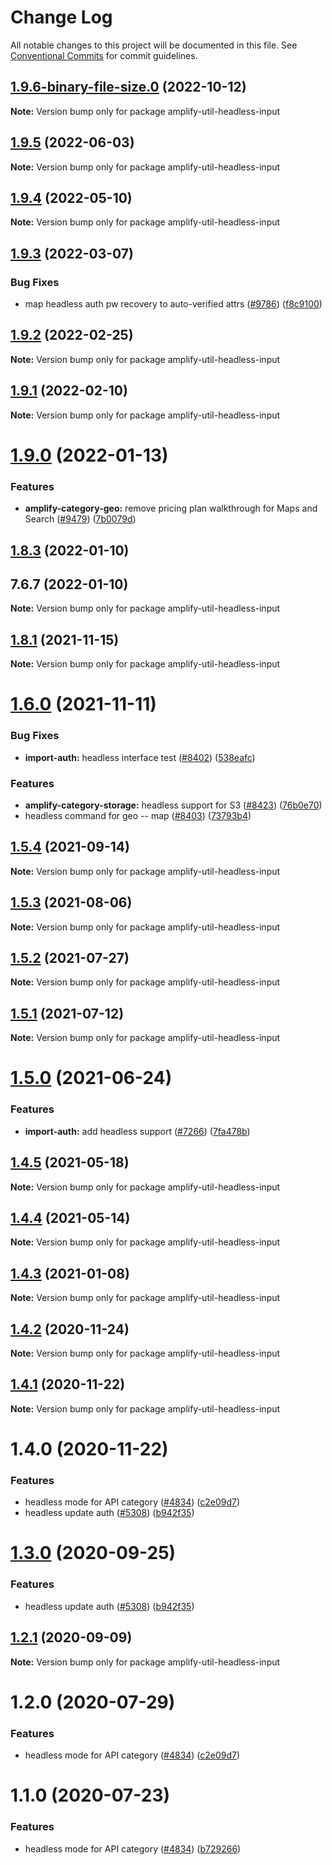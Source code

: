 # Change Log

All notable changes to this project will be documented in this file.
See [Conventional Commits](https://conventionalcommits.org) for commit guidelines.

## [1.9.6-binary-file-size.0](https://github.com/aws-amplify/amplify-cli/compare/amplify-util-headless-input@1.9.5...amplify-util-headless-input@1.9.6-binary-file-size.0) (2022-10-12)

**Note:** Version bump only for package amplify-util-headless-input





## [1.9.5](https://github.com/aws-amplify/amplify-cli/compare/amplify-util-headless-input@1.9.4...amplify-util-headless-input@1.9.5) (2022-06-03)

**Note:** Version bump only for package amplify-util-headless-input





## [1.9.4](https://github.com/aws-amplify/amplify-cli/compare/amplify-util-headless-input@1.9.3...amplify-util-headless-input@1.9.4) (2022-05-10)

**Note:** Version bump only for package amplify-util-headless-input





## [1.9.3](https://github.com/aws-amplify/amplify-cli/compare/amplify-util-headless-input@1.9.2...amplify-util-headless-input@1.9.3) (2022-03-07)


### Bug Fixes

* map headless auth pw recovery to auto-verified attrs ([#9786](https://github.com/aws-amplify/amplify-cli/issues/9786)) ([f8c9100](https://github.com/aws-amplify/amplify-cli/commit/f8c9100d0ea0dfe87233624883ff8ae8c9bf48a7))





## [1.9.2](https://github.com/aws-amplify/amplify-cli/compare/amplify-util-headless-input@1.9.1...amplify-util-headless-input@1.9.2) (2022-02-25)

**Note:** Version bump only for package amplify-util-headless-input





## [1.9.1](https://github.com/aws-amplify/amplify-cli/compare/amplify-util-headless-input@1.9.0...amplify-util-headless-input@1.9.1) (2022-02-10)

**Note:** Version bump only for package amplify-util-headless-input





# [1.9.0](https://github.com/aws-amplify/amplify-cli/compare/amplify-util-headless-input@1.8.3...amplify-util-headless-input@1.9.0) (2022-01-13)


### Features

* **amplify-category-geo:** remove pricing plan walkthrough for Maps and Search ([#9479](https://github.com/aws-amplify/amplify-cli/issues/9479)) ([7b0079d](https://github.com/aws-amplify/amplify-cli/commit/7b0079dff4fdf13df5bd8f90213d4b91ccd2287b))





## [1.8.3](https://github.com/aws-amplify/amplify-cli/compare/amplify-util-headless-input@1.8.1...amplify-util-headless-input@1.8.3) (2022-01-10)



## 7.6.7 (2022-01-10)

**Note:** Version bump only for package amplify-util-headless-input





## [1.8.1](https://github.com/aws-amplify/amplify-cli/compare/amplify-util-headless-input@1.6.0...amplify-util-headless-input@1.8.1) (2021-11-15)

**Note:** Version bump only for package amplify-util-headless-input





# [1.6.0](https://github.com/aws-amplify/amplify-cli/compare/amplify-util-headless-input@1.5.4...amplify-util-headless-input@1.6.0) (2021-11-11)


### Bug Fixes

* **import-auth:** headless interface test ([#8402](https://github.com/aws-amplify/amplify-cli/issues/8402)) ([538eafc](https://github.com/aws-amplify/amplify-cli/commit/538eafc6cacdd750243ec897dfb9486f5c83daac))


### Features

* **amplify-category-storage:** headless support for S3 ([#8423](https://github.com/aws-amplify/amplify-cli/issues/8423)) ([76b0e70](https://github.com/aws-amplify/amplify-cli/commit/76b0e700d6221292a25b384e2ecfc7a64e9916dd))
* headless command for geo -- map ([#8403](https://github.com/aws-amplify/amplify-cli/issues/8403)) ([73793b4](https://github.com/aws-amplify/amplify-cli/commit/73793b44411d329c52bed9337c0933d7066ee4de))





## [1.5.4](https://github.com/aws-amplify/amplify-cli/compare/amplify-util-headless-input@1.5.3...amplify-util-headless-input@1.5.4) (2021-09-14)

**Note:** Version bump only for package amplify-util-headless-input





## [1.5.3](https://github.com/aws-amplify/amplify-cli/compare/amplify-util-headless-input@1.5.2...amplify-util-headless-input@1.5.3) (2021-08-06)

**Note:** Version bump only for package amplify-util-headless-input





## [1.5.2](https://github.com/aws-amplify/amplify-cli/compare/amplify-util-headless-input@1.5.1...amplify-util-headless-input@1.5.2) (2021-07-27)

**Note:** Version bump only for package amplify-util-headless-input





## [1.5.1](https://github.com/aws-amplify/amplify-cli/compare/amplify-util-headless-input@1.5.0...amplify-util-headless-input@1.5.1) (2021-07-12)

**Note:** Version bump only for package amplify-util-headless-input





# [1.5.0](https://github.com/aws-amplify/amplify-cli/compare/amplify-util-headless-input@1.4.5...amplify-util-headless-input@1.5.0) (2021-06-24)


### Features

* **import-auth:** add headless support ([#7266](https://github.com/aws-amplify/amplify-cli/issues/7266)) ([7fa478b](https://github.com/aws-amplify/amplify-cli/commit/7fa478bbfebbbe70e286eb19d436d772c32c4fd2))





## [1.4.5](https://github.com/aws-amplify/amplify-cli/compare/amplify-util-headless-input@1.4.4...amplify-util-headless-input@1.4.5) (2021-05-18)

**Note:** Version bump only for package amplify-util-headless-input





## [1.4.4](https://github.com/aws-amplify/amplify-cli/compare/amplify-util-headless-input@1.4.3...amplify-util-headless-input@1.4.4) (2021-05-14)

**Note:** Version bump only for package amplify-util-headless-input





## [1.4.3](https://github.com/aws-amplify/amplify-cli/compare/amplify-util-headless-input@1.4.2...amplify-util-headless-input@1.4.3) (2021-01-08)

**Note:** Version bump only for package amplify-util-headless-input





## [1.4.2](https://github.com/aws-amplify/amplify-cli/compare/amplify-util-headless-input@1.4.1...amplify-util-headless-input@1.4.2) (2020-11-24)

**Note:** Version bump only for package amplify-util-headless-input





## [1.4.1](https://github.com/aws-amplify/amplify-cli/compare/amplify-util-headless-input@1.3.0...amplify-util-headless-input@1.4.1) (2020-11-22)

**Note:** Version bump only for package amplify-util-headless-input





# 1.4.0 (2020-11-22)


### Features

* headless mode for API category ([#4834](https://github.com/nikhname/amplify-cli/issues/4834)) ([c2e09d7](https://github.com/nikhname/amplify-cli/commit/c2e09d73fd1bb461eeace8f4a7addd70a63047ad))
* headless update auth ([#5308](https://github.com/nikhname/amplify-cli/issues/5308)) ([b942f35](https://github.com/nikhname/amplify-cli/commit/b942f3589f1df1361ae7eb6e42f18dbf6900d1bf))





# [1.3.0](https://github.com/aws-amplify/amplify-cli/compare/amplify-util-headless-input@1.2.1...amplify-util-headless-input@1.3.0) (2020-09-25)


### Features

* headless update auth ([#5308](https://github.com/aws-amplify/amplify-cli/issues/5308)) ([b942f35](https://github.com/aws-amplify/amplify-cli/commit/b942f3589f1df1361ae7eb6e42f18dbf6900d1bf))





## [1.2.1](https://github.com/aws-amplify/amplify-cli/compare/amplify-util-headless-input@1.2.0...amplify-util-headless-input@1.2.1) (2020-09-09)

**Note:** Version bump only for package amplify-util-headless-input





# 1.2.0 (2020-07-29)


### Features

* headless mode for API category ([#4834](https://github.com/aws-amplify/amplify-cli/issues/4834)) ([c2e09d7](https://github.com/aws-amplify/amplify-cli/commit/c2e09d73fd1bb461eeace8f4a7addd70a63047ad))





# 1.1.0 (2020-07-23)


### Features

* headless mode for API category ([#4834](https://github.com/aws-amplify/amplify-cli/issues/4834)) ([b729266](https://github.com/aws-amplify/amplify-cli/commit/b729266b9bb519738ef88125784d72ac428f47e1))

